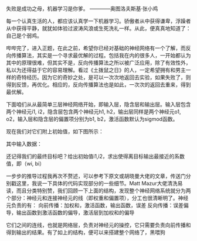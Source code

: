 
失败是成功之母，机器学习是你爹。
————奥图洛夫斯基·张小鸡

每一个认真生活的人，都应该认真学一下机器学习。骄傲者从中获得谦卑，浮躁者从中获得平静，就犹如体验过波涛风浪或生死洗礼一样。从此，便真真地知道了：自己是个弱鸡。

哔哔完了，进入正题，在此之前，希望你已经对基础的神经网络有一个了解，而反向传播算法，其实是一个寻求最优解的过程。包括我在内的很多人，一开始都认为其中的原理很难，但其实不是，反向传播算法之所以被广泛应用，除了有效性外，私以为还得益于它的容易理解。看过《土拨鼠之日》的人，一定希望拥有和男主一样的奇特经历。因为它的奇妙之处，是可以一次次地返回去实验，如果失败了，则得到反馈，再优化。相应的，反向传播算法也是如此，一次次的返回去重来，得到最优解。

下面咱们从从最简单三层神经网络开始，即输入层，隐含层和输出层。输入层包含两个神经元i1, i2，隐含层包含两个神经元h1, h2，输出层同样是两个神经元o1, o2，输入层和隐含层的偏置项分别为b1, b2，激活函数默认为sigmod函数。

现在我们对它们附上初始值，如下图所示：

其中输入数据：


还记得我们的最终目标吧？给出初始值i1,i2，求出使得离目标输出最接近的系数值，即（wi, bi）

一步步的推导过程我再次不赘述，可以参考下原文或胡晓曼大佬的文章，传送门分别戳这里，我说一下具体的代码实现部分的一些细节。Matt Mazur大佬清洗易读，而且分类特别赞，我们回顾一下上面的结构，发现整个神经网络系统就分为两个部分：神经元和连接神经元的线（即权重和偏置项），分工也很清晰明了。神经元负责的有：
向前传播：加权和，激活函数，输出函数，误差
反向传播：误差偏导，输出函数到激活函数的偏导，激活层到加权和的偏导

它们之间的连线，也就是网络层，负责对神经元的操控，它只需要负责向前传播和得到输出的结果。有了如上的结构，便可以来搭建整个网络了，黑喂狗


